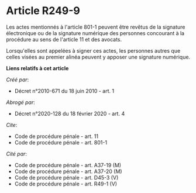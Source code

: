 # Article R249-9

Les actes mentionnés à l'article 801-1 peuvent être revêtus de la signature électronique ou de la signature numérique des
personnes concourant à la procédure au sens de l'article 11 et des avocats. 

Lorsqu'elles sont appelées à signer ces actes, les personnes autres que celles visées au premier alinéa peuvent y apposer une
signature numérique.

**Liens relatifs à cet article**

_Créé par_:

  - Décret n°2010-671 du 18 juin 2010 - art. 1

_Abrogé par_:

  - Décret n°2020-128 du 18 février 2020 - art. 4

_Cite_:

  - Code de procédure pénale - art. 11
  - Code de procédure pénale - art. 801-1

_Cité par_:

  - Code de procédure pénale - art. A37-19 (M)
  - Code de procédure pénale - art. A37-20 (M)
  - Code de procédure pénale - art. D45-3 (V)
  - Code de procédure pénale - art. R49-1 (V)
